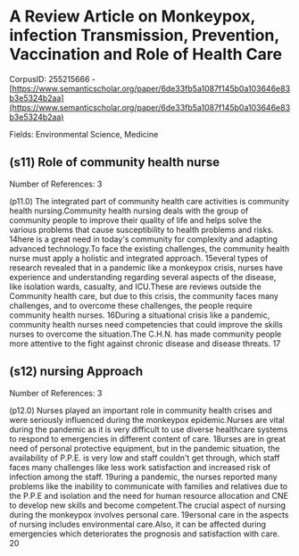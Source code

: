# A Review Article on Monkeypox, infection Transmission, Prevention, Vaccination and Role of Health Care

CorpusID: 255215666 - [https://www.semanticscholar.org/paper/6de33fb5a1087f145b0a103646e83b3e5324b2aa](https://www.semanticscholar.org/paper/6de33fb5a1087f145b0a103646e83b3e5324b2aa)

Fields: Environmental Science, Medicine

## (s11) Role of community health nurse
Number of References: 3

(p11.0) The integrated part of community health care activities is community health nursing.Community health nursing deals with the group of community people to improve their quality of life and helps solve the various problems that cause susceptibility to health problems and risks. 14here is a great need in today's community for complexity and adapting advanced technology.To face the existing challenges, the community health nurse must apply a holistic and integrated approach. 15everal types of research revealed that in a pandemic like a monkeypox crisis, nurses have experience and understanding regarding several aspects of the disease, like isolation wards, casualty, and ICU.These are reviews outside the Community health care, but due to this crisis, the community faces many challenges, and to overcome these challenges, the people require community health nurses. 16During a situational crisis like a pandemic, community health nurses need competencies that could improve the skills nurses to overcome the situation.The C.H.N. has made community people more attentive to the fight against chronic disease and disease threats. 17
## (s12) nursing Approach
Number of References: 3

(p12.0) Nurses played an important role in community health crises and were seriously influenced during the monkeypox epidemic.Nurses are vital during the pandemic as it is very difficult to use diverse healthcare systems to respond to emergencies in different content of care. 18urses are in great need of personal protective equipment, but in the pandemic situation, the availability of P.P.E. is very low and staff couldn't get through, which staff faces many challenges like less work satisfaction and increased risk of infection among the staff. 19uring a pandemic, the nurses reported many problems like the inability to communicate with families and relatives due to the P.P.E and isolation and the need for human resource allocation and CNE to develop new skills and become competent.The crucial aspect of nursing during the monkeypox involves personal care. 19ersonal care in the aspects of nursing includes environmental care.Also, it can be affected during emergencies which deteriorates the prognosis and satisfaction with care. 20
